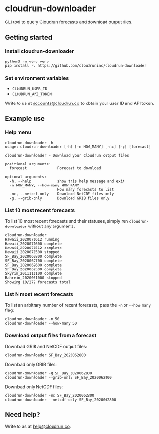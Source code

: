 # cloudrun-downloader

CLI tool to query Cloudrun forecasts and download output files.

## Getting started

### Install cloudrun-downloader

```
python3 -m venv venv
pip install -U https://github.com/cloudruninc/cloudrun-downloader
```

### Set environment variables

* `CLOUDRUN_USER_ID`
* `CLOUDRUN_API_TOKEN`

Write to us at accounts@cloudrun.co to obtain your user ID and API token.

## Example use

### Help menu

```
cloudrun-downloader -h
usage: cloudrun-downloader [-h] [-n HOW_MANY] [-nc] [-g] [forecast]

cloudrun-downloader - Download your Cloudrun output files

positional arguments:
  forecast              Forecast to download

optional arguments:
  -h, --help            show this help message and exit
  -n HOW_MANY, --how-many HOW_MANY
                        How many forecasts to list
  -nc, --netcdf-only    Download NetCDF files only
  -g, --grib-only       Download GRIB files only
```

### List 10 most recent forecasts

To list 10 most recent forecasts and their statuses,
simply run `cloudrun-downloader` without any arguments.

```
cloudrun-downloader
Hawaii_2020071612 running
Hawaii_2020071600 complete
Hawaii_2020071512 complete
Hawaii_2020071500 stopped
SF_Bay_2020062800 complete
SF_Bay_2020062700 complete
SF_Bay_2020062600 complete
SF_Bay_2020062500 complete
Skyrim_2011111100 complete
Bahrein_2020061000 stopped
Showing 10/272 forecasts total 
```

### List N most recent forecasts

To list an arbitrary number of recent forecasts,
pass the `-n` or `--how-many` flag:

```
cloudrun-downloader -n 50
cloudrun-downloader --how-many 50
```

### Download output files from a forecast

Download GRIB and NetCDF output files:

```
cloudrun-downloader SF_Bay_2020062800
```

Download only GRIB files:

```
cloudrun-downloader -g SF_Bay_2020062800
cloudrun-downloader --grib-only SF_Bay_2020062800
```

Download only NetCDF files:

```
cloudrun-downloader -nc SF_Bay_2020062800
cloudrun-downloader --netcdf-only SF_Bay_2020062800
```

## Need help?

Write to as at help@cloudrun.co.
